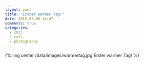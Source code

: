 ```yaml
---
layout: post
title: "Erster warmer Tag!"
date: 2015-03-08 14:47
comments: true
categories:
  - 2015
  - cats
  - photography
---
```

{% img center /data/images/warmertag.jpg Erster warmer Tag! %}
